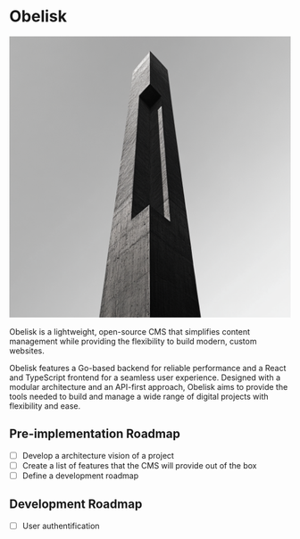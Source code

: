 # Obelisk

![Obelisk Intro Image](https://raw.githubusercontent.com/yadibolt/obelisk/refs/heads/main/_github_hosted/obelisk_intro_image.png)

Obelisk is a lightweight, open-source CMS that simplifies content management while providing the flexibility to build modern, custom websites.

Obelisk features a Go-based backend for reliable performance and a React and TypeScript frontend for a seamless user experience. Designed with a modular architecture and an API-first approach, Obelisk aims to provide the tools needed to build and manage a wide range of digital projects with flexibility and ease.

## Pre-implementation Roadmap

- [ ] Develop a architecture vision of a project
- [ ] Create a list of features that the CMS will provide out of the box
- [ ] Define a development roadmap

## Development Roadmap

- [ ] User authentification

